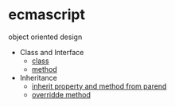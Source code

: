 # ecmascript
object oriented design

* Class and Interface
  * [class](Objects%20and%20classes/class.js)
  * [method](Objects%20and%20classes/method.js)
* Inheritance
  * [inherit property and method from parend](Inheritance/inheritance.js)
  * [overridde method](Inheritance/overridde.js)
